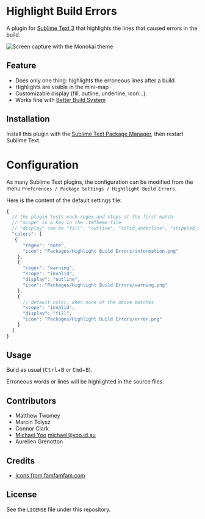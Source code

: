 Highlight Build Errors
======================

A plugin for [Sublime Text 3](http://www.sublimetext.com/) that highlights the lines that caused errors in the build.

![Screen capture with the Monokai theme](http://i.imgur.com/nj4WGFF.png)

## Feature

* Does only one thing: highlights the erroneous lines after a build
* Highlights are visible in the mini-map
* Customizable display (fill, outline, underline, icon...)
* Works fine with [Better Build System](https://sublime.wbond.net/packages/Better%20Build%20System)

## Installation

Install this plugin with the [Sublime Text Package Manager](https://sublime.wbond.net/), then restart Sublime Text.

# Configuration

As many Sublime Text plugins, the configuration can be modified from the menu `Preferences / Package Settings / Hightlight Build Errors`.

Here is the content of the default settings file:

```javascript
{
  // the plugin tests each regex and stops at the first match
  // "scope" is a key in the .tmTheme file
  // "display" can be "fill", "outline", "solid_underline", "stippled_underline" or "squiggly_underline"
  "colors": [
   {
      "regex": "note",
      "icon": "Packages/Highlight Build Errors/information.png"
    },
    {
      "regex": "warning",
      "scope": "invalid",
      "display": "outline",
      "icon": "Packages/Highlight Build Errors/warning.png"
    },
    {
      // default color, when none of the above matches
      "scope": "invalid",
      "display": "fill",
      "icon": "Packages/Highlight Build Errors/error.png"
    }
  ]
}

```

## Usage

Build as usual (<kbd>Ctrl</kbd>+<kbd>B</kbd> or <kbd>Cmd</kbd>+<kbd>B</kbd>).

Erroneous words or lines will be highlighted in the source files.

## Contributors

* Matthew Twomey
* Marcin Tolysz
* Connor Clark
* [Michael Yoo](https://github.com/sekjun9878) <michael@yoo.id.au>
* Aurelien Grenotton

## Credits

* [Icons from famfamfam.com](http://www.famfamfam.com/lab/icons/silk/)


## License

See the `LICENSE` file under this repository.


